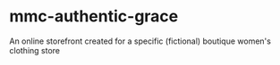 # mmc-authentic-grace
An online storefront created for a specific (fictional) boutique women's clothing store
